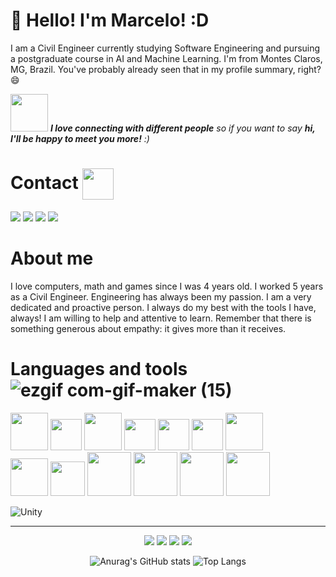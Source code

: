# 👋 Hello! I'm Marcelo! :D

I am a Civil Engineer currently studying Software Engineering and pursuing a postgraduate course in AI and Machine Learning. I'm from Montes Claros, MG, Brazil. You've probably already seen that in my profile summary, right? 😄


 <div>

<img src="https://media.giphy.com/media/LnQjpWaON8nhr21vNW/giphy.gif" width="60"> <em><b>I love connecting with different people</b> so if you want to say <b>hi, I'll be happy to meet you more!</b> :)</em>

</div>


# Contact <img align='center' src='https://user-images.githubusercontent.com/5713670/87202985-820dcb80-c2b6-11ea-9f56-7ec461c497c3.gif' width='50"'>


<a href="https://www.youtube.com/channel/UCvjn1p6Pny3f2StiLvwR2Cw" target="_blank"><img src="https://img.shields.io/badge/YouTube-FF0000?style=for-the-badge&logo=youtube&logoColor=white" target="_blank"></a>
<a href="https://instagram.com/m_brito93" target="_blank"><img src="https://img.shields.io/badge/-Instagram-%23E4405F?style=for-the-badge&logo=instagram&logoColor=white" target="_blank"></a>
<a href = "mailto:marcelobrito.py@gmail.com"><img src="https://img.shields.io/badge/Gmail-D14836?style=for-the-badge&logo=gmail&logoColor=white" target="_blank"></a>
<a href="https://www.linkedin.com/in/marcelo-brito-9a0523280/" target="_blank"><img src="https://img.shields.io/badge/-LinkedIn-%230077B5?style=for-the-badge&logo=linkedin&logoColor=white" target="_blank"></a>



# About me

<div>
I love computers, math and games since I was 4 years old. I worked 5 years as a Civil Engineer. Engineering has always been my passion. I am a very dedicated and proactive person. I always do my best with the tools I have, always! I am willing to help and attentive to learn. Remember that there is something generous about empathy: it gives more than it receives.
 
# Languages and tools ![ezgif com-gif-maker (15)](https://user-images.githubusercontent.com/92175791/191137092-ef793eee-3448-4a1d-bd24-6b5c6655beb9.gif)

<img src="https://cdn.jsdelivr.net/gh/devicons/devicon/icons/python/python-original-wordmark.svg" width="60" height="60" />
<img src="https://cdn.jsdelivr.net/gh/devicons/devicon/icons/csharp/csharp-original.svg" width="50" height="50" /> 
 <img src="https://cdn.jsdelivr.net/gh/devicons/devicon/icons/r/r-original.svg" width="60" height="60" />
 <img src="https://cdn.jsdelivr.net/gh/devicons/devicon/icons/dot-net/dot-net-plain-wordmark.svg" width="50" height="50" />
 <img src="https://cdn.jsdelivr.net/gh/devicons/devicon/icons/qt/qt-original.svg" width="50" height="50" />
 <img src="https://cdn.jsdelivr.net/gh/devicons/devicon/icons/vscode/vscode-original-wordmark.svg" width="50" height="50" />
<img src="https://cdn.jsdelivr.net/gh/devicons/devicon/icons/postgresql/postgresql-original-wordmark.svg" width="60" height="60" />



          
          

 <div>
<img src="https://cdn.jsdelivr.net/gh/devicons/devicon/icons/microsoftsqlserver/microsoftsqlserver-plain.svg" width="60" height="60" />
<img src="https://cdn.jsdelivr.net/gh/devicons/devicon/icons/mysql/mysql-original-wordmark.svg" width="55" height="55"  />
<img src="https://cdn.jsdelivr.net/gh/devicons/devicon/icons/anaconda/anaconda-original-wordmark.svg" width="70" height="70" />
<img src="https://cdn.jsdelivr.net/gh/devicons/devicon/icons/git/git-original-wordmark.svg" width="70" height="70" />
<img src="https://cdn.jsdelivr.net/gh/devicons/devicon/icons/pycharm/pycharm-original-wordmark.svg" width="70" height="70" />
<img src="https://cdn.jsdelivr.net/gh/devicons/devicon/icons/blender/blender-original-wordmark.svg" width="70" height="70" />
  
  
![Unity](https://img.shields.io/badge/unity-%23000000.svg?style=for-the-badge&logo=unity&logoColor=green)

 </div>

 __________
 
 
<p align="center">
<img src="https://img.shields.io/badge/Artificial Inteligence-brown"> <img src="https://img.shields.io/badge/Machine Learning-green"> <img src="https://img.shields.io/badge/Deep Learning-red"> <img src="https://img.shields.io/badge/Unity-brown">

 
 
<p align="center"

![Anurag's GitHub stats](https://github-readme-stats.vercel.app/api?username=Celo93&show_icons=true&theme=compact)  ![Top Langs](https://github-readme-stats.vercel.app/api/top-langs/?username=Celo93&layout=compact)

>









